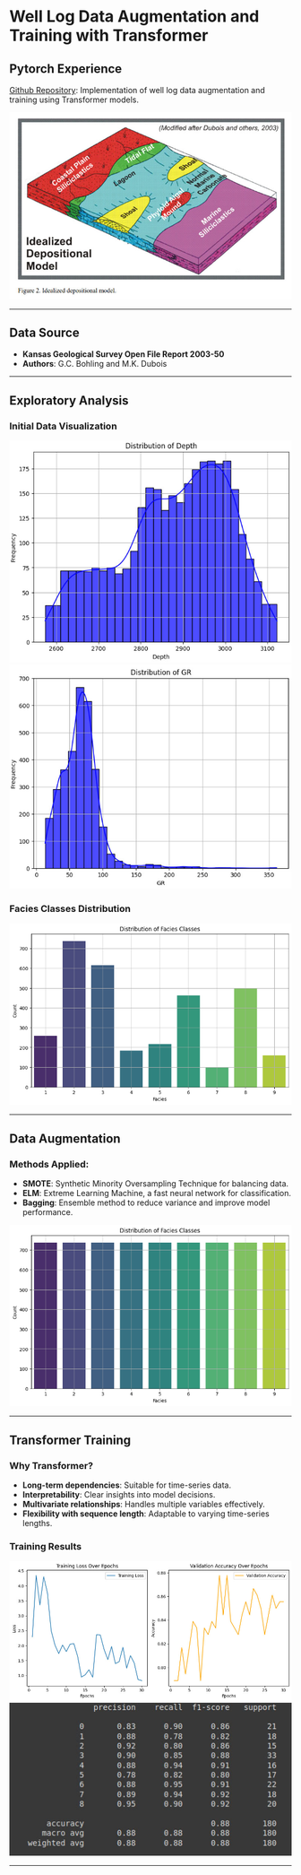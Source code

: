 # Well Log Data Augmentation and Training with Transformer

## Pytorch Experience
[Github Repository](https://github.com/yutao-data/Transformer_Time_Series_Well_Log): Implementation of well log data augmentation and training using Transformer models.

![Kansas Geological Survey](image/kansas.jpg)

---

## Data Source
- **Kansas Geological Survey Open File Report 2003-50**  
- **Authors**: G.C. Bohling and M.K. Dubois

---

## Exploratory Analysis
### Initial Data Visualization
![Exploratory Analysis 1](image/ea1.jpg)  
![Exploratory Analysis 2](image/ea2.jpg)

### Facies Classes Distribution
![Facies Classes](image/facies_classes_1.png)

---

## Data Augmentation
### Methods Applied:
- **SMOTE**: Synthetic Minority Oversampling Technique for balancing data.  
- **ELM**: Extreme Learning Machine, a fast neural network for classification.  
- **Bagging**: Ensemble method to reduce variance and improve model performance.

![Augmentation Methods](image/facies_classes_2.png)

---

## Transformer Training
### Why Transformer?
- **Long-term dependencies**: Suitable for time-series data.  
- **Interpretability**: Clear insights into model decisions.  
- **Multivariate relationships**: Handles multiple variables effectively.  
- **Flexibility with sequence length**: Adaptable to varying time-series lengths.

### Training Results
![Transformer Training](image/transformer_training.jpg)  
![Transformer Results](image/transformer_result.jpg)

---
